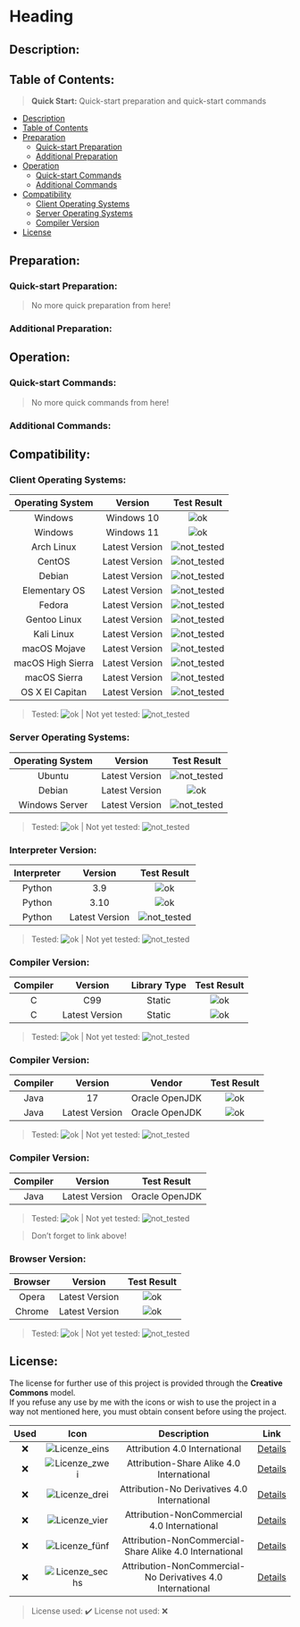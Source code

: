 # Heading

## Description:

## Table of Contents:
> **Quick Start:** Quick-start preparation and quick-start commands  
* [Description](#Description)  
* [Table of Contents](#Table-of-Contents)  
* [Preparation](#Preparation)  
  * [Quick-start Preparation](#Quick-start-Preparation)  
  * [Additional Preparation](#Additional-Preparation)  
* [Operation](#Operation)  
  * [Quick-start Commands](#Quick-start-Commands)  
  * [Additional Commands](#Additional-Commands)  
* [Compatibility](#Compatibility)  
  * [Client Operating Systems](#Client-Operating-Systems)  
  * [Server Operating Systems](#Server-Operating-Systems)  
  * [Compiler Version](#Compiler-Version)  
* [License](#License)

## Preparation:

### Quick-start Preparation:

> No more quick preparation from here!

### Additional Preparation:

## Operation:

### Quick-start Commands:

> No more quick commands from here!

### Additional Commands:

## Compatibility:

### Client Operating Systems:
| Operating System | Version | Test Result |
|:---:|:---:|:---:|
| Windows | Windows 10 | ![ok](https://img.shields.io/badge/checks-passing-green) |
| Windows | Windows 11 | ![ok](https://img.shields.io/badge/checks-passing-green) |
| Arch Linux | Latest Version | ![not_tested](https://img.shields.io/badge/checks-not%20tested-red) |
| CentOS | Latest Version | ![not_tested](https://img.shields.io/badge/checks-not%20tested-red) |
| Debian | Latest Version | ![not_tested](https://img.shields.io/badge/checks-not%20tested-red) |
| Elementary OS | Latest Version | ![not_tested](https://img.shields.io/badge/checks-not%20tested-red) |
| Fedora | Latest Version | ![not_tested](https://img.shields.io/badge/checks-not%20tested-red) |
| Gentoo Linux | Latest Version | ![not_tested](https://img.shields.io/badge/checks-not%20tested-red) |
| Kali Linux | Latest Version | ![not_tested](https://img.shields.io/badge/checks-not%20tested-red) |
| macOS Mojave | Latest Version | ![not_tested](https://img.shields.io/badge/checks-not%20tested-red) |
| macOS High Sierra | Latest Version | ![not_tested](https://img.shields.io/badge/checks-not%20tested-red) |
| macOS Sierra | Latest Version | ![not_tested](https://img.shields.io/badge/checks-not%20tested-red) |
| OS X El Capitan | Latest Version | ![not_tested](https://img.shields.io/badge/checks-not%20tested-red) |

> Tested: ![ok](https://img.shields.io/badge/checks-passing-green) | Not yet tested: ![not_tested](https://img.shields.io/badge/checks-not%20tested-red)

### Server Operating Systems:
| Operating System | Version | Test Result |
|:---:|:---:|:---:|
| Ubuntu | Latest Version | ![not_tested](https://img.shields.io/badge/checks-not%20tested-red) |
| Debian | Latest Version | ![ok](https://img.shields.io/badge/checks-passing-green) |
| Windows Server | Latest Version | ![not_tested](https://img.shields.io/badge/checks-not%20tested-red) |

> Tested: ![ok](https://img.shields.io/badge/checks-passing-green) | Not yet tested: ![not_tested](https://img.shields.io/badge/checks-not%20tested-red)

### Interpreter Version:
| Interpreter | Version | Test Result |
|:---:|:---:|:---:|
| Python | 3.9 | ![ok](https://img.shields.io/badge/checks-passing-green) |
| Python | 3.10 | ![ok](https://img.shields.io/badge/checks-passing-green) |
| Python | Latest Version | ![not_tested](https://img.shields.io/badge/checks-not%20tested-red) |

> Tested: ![ok](https://img.shields.io/badge/checks-passing-green) | Not yet tested: ![not_tested](https://img.shields.io/badge/checks-not%20tested-red)

### Compiler Version:
| Compiler | Version | Library Type | Test Result |
|:---:|:---:|:---:|:---:|
| C | C99 | Static | ![ok](https://img.shields.io/badge/checks-passing-green) |
| C | Latest Version | Static | ![ok](https://img.shields.io/badge/checks-passing-green) |

> Tested: ![ok](https://img.shields.io/badge/checks-passing-green) | Not yet tested: ![not_tested](https://img.shields.io/badge/checks-not%20tested-red)

### Compiler Version:
| Compiler | Version | Vendor | Test Result |
|:---:|:---:|:---:|:---:|
| Java | 17 | Oracle OpenJDK | ![ok](https://img.shields.io/badge/checks-passing-green) |
| Java | Latest Version | Oracle OpenJDK | ![ok](https://img.shields.io/badge/checks-passing-green) |

> Tested: ![ok](https://img.shields.io/badge/checks-passing-green) | Not yet tested: ![not_tested](https://img.shields.io/badge/checks-not%20tested-red)

### Compiler Version:
| Compiler | Version | Test Result |
|:---:|:---:|:---:|
| Java | Latest Version | Oracle OpenJDK | ![ok](https://img.shields.io/badge/checks-passing-green) |

> Tested: ![ok](https://img.shields.io/badge/checks-passing-green) | Not yet tested: ![not_tested](https://img.shields.io/badge/checks-not%20tested-red)

> Don’t forget to link above!

### Browser Version:
| Browser | Version | Test Result |
|:---:|:---:|:---:|
| Opera | Latest Version | ![ok](https://img.shields.io/badge/checks-passing-green) |
| Chrome | Latest Version | ![ok](https://img.shields.io/badge/checks-passing-green) |

> Tested: ![ok](https://img.shields.io/badge/checks-passing-green) | Not yet tested: ![not_tested](https://img.shields.io/badge/checks-not%20tested-red)

## License:

The license for further use of this project is provided through the **Creative Commons** model.  
If you refuse any use by me with the icons or wish to use the project in a way not mentioned here, you must obtain consent before using the project.

| Used | Icon | Description | Link |
|:---:|:---:|:---:|:---:|
| :x: | ![Licenze_eins](http://mirrors.creativecommons.org/presskit/buttons/88x31/png/by.png) | Attribution 4.0 International | [Details](https://creativecommons.org/licenses/by/4.0/legalcode.de) |
| :x: | ![Licenze_zwei](http://mirrors.creativecommons.org/presskit/buttons/88x31/png/by-sa.png) | Attribution-Share Alike 4.0 International | [Details](https://creativecommons.org/licenses/by-sa/4.0/legalcode.de) |
| :x: | ![Licenze_drei](http://mirrors.creativecommons.org/presskit/buttons/88x31/png/by-nd.png) | Attribution-No Derivatives 4.0 International | [Details](https://creativecommons.org/licenses/by-nd/4.0/legalcode.de) |
| :x: | ![Licenze_vier](http://mirrors.creativecommons.org/presskit/buttons/88x31/png/by-nc.eu.png) | Attribution-NonCommercial 4.0 International | [Details](https://creativecommons.org/licenses/by-nc/4.0/legalcode.de) |
| :x: | ![Licenze_fünf](http://mirrors.creativecommons.org/presskit/buttons/88x31/png/by-nc-sa.eu.png) | Attribution-NonCommercial-Share Alike 4.0 International | [Details](https://creativecommons.org/licenses/by-nc-sa/4.0/legalcode.de) |
| :x: | ![Licenze_sechs](http://mirrors.creativecommons.org/presskit/buttons/88x31/png/by-nc-nd.eu.png) | Attribution-NonCommercial-No Derivatives 4.0 International | [Details](https://creativecommons.org/licenses/by-nc-nd/4.0/legalcode.de) |

> License used: :heavy_check_mark: License not used: :x:

